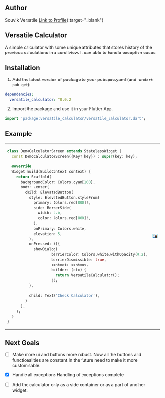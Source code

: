 ## Author
Souvik Versatile
[Link to Profile](https://www.linkedin.com/in/souvik2710/){:target="\_blank"}

## Versatile Calculator

 A simple calculator with some unique attributes that stores history of the previous calculations in a scrollview.
 It can able to handle exception cases


## Installation

1. Add the latest version of package to your pubspec.yaml (and run`dart pub get`):
```yaml
dependencies:
  versatile_calculator: ^0.0.2
```
2. Import the package and use it in your Flutter App.
```dart
import 'package:versatile_calculator/versatile_calculator.dart';
```

## Example


[comment]: <> (<hr>)

<table>
<tr>
<td>

```dart
class DemoCalculatorScreen extends StatelessWidget {
  const DemoCalculatorScreen({Key? key}) : super(key: key);

  @override
  Widget build(BuildContext context) {
    return Scaffold(
      backgroundColor: Colors.cyan[100],
      body: Center(
        child: ElevatedButton(
          style: ElevatedButton.styleFrom(
            primary: Colors.red[800]!,
            side: BorderSide(
              width: 1.0,
              color: Colors.red[800]!,
            ),
            onPrimary: Colors.white,
            elevation: 5,
          ),
          onPressed: (){
            showDialog(
                    barrierColor: Colors.white.withOpacity(0.2),
                    barrierDismissible: true,
                    context: context,
                    builder: (ctx) {
                      return VersatileCalculator();
                    });
          },

          child: Text('Check Calculator'),
        ),
      ),
    );
  }
}
```

</td>
<td>
<img  src="https://raw.githubusercontent.com/souvik2710/versatile_calculator/master/lib/pics/cal_example.png"  alt="">
</td>
</tr>
</table>

## Next Goals

- [ ] Make more ui and buttons more robust.
  Now all the buttons and functionalities are constant.In the future need to make it more customisable. 

- [x] Handle all exceptions
  Handling of exceptions complete

- [ ] Add the calculator only as a side container or as a part of another widget.